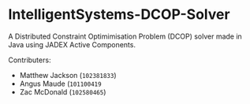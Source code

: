 # IntelligentSystems-DCOP-Solver
A Distributed Constraint Optimimisation Problem (DCOP) solver made in Java using JADEX Active Components.

Contributers:
- Matthew Jackson (`102381833`)
- Angus Maude (`101100419`
- Zac McDonald (`102580465`)


